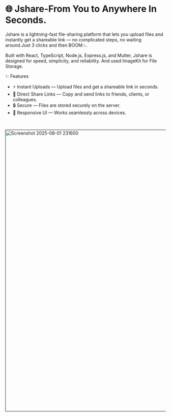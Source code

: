# 🌐 Jshare-From You to Anywhere In Seconds.

Jshare is a lightning-fast file-sharing platform that lets you upload files and instantly get a shareable link — no complicated steps, no waiting around.Just 3 clicks and then BOOM💥.

Built with React, TypeScript, Node.js, Express.js, and Multer, Jshare is designed for speed, simplicity, and reliability. And used ImageKit for File Storage.

✨ Features

- ⚡ Instant Uploads — Upload files and get a shareable link in seconds.
- 🔗 Direct Share Links — Copy and send links to friends, clients, or colleagues.
- 🔒 Secure — Files are stored securely on the server.
- 📱 Responsive UI — Works seamlessly across devices.

<br/>

<a href=""><img width="1883" height="881" alt="Screenshot 2025-08-01 231600" src="https://github.com/user-attachments/assets/95b29bba-8919-413f-a1f1-a233c9b6a9d1" /></a>
